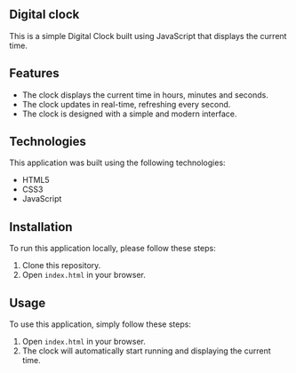## Digital clock


This is a simple Digital Clock built using JavaScript that displays the current time.

<!-- ## Live demo -->

## Features

- The clock displays the current time in hours, minutes and seconds.
- The clock updates in real-time, refreshing every second.
- The clock is designed with a simple and modern interface.

## Technologies

This application was built using the following technologies:

- HTML5
- CSS3
- JavaScript

## Installation

To run this application locally, please follow these steps:

1. Clone this repository.
2. Open `index.html` in your browser.

## Usage

To use this application, simply follow these steps:

1. Open `index.html` in your browser.
2. The clock will automatically start running and displaying the current time.
